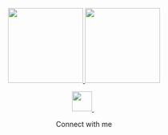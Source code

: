 <!--
**akifalbayrak/akifalbayrak** is a ✨ _special_ ✨ repository because its `README.md` (this file) appears on your GitHub profile.

Here are some ideas to get you started:

- 🔭 I’m currently working on ...
- 🌱 I’m currently learning ...
- 👯 I’m looking to collaborate on ...
- 🤔 I’m looking for help with ...
- 💬 Ask me about ...
- 📫 How to reach me: ...
- 😄 Pronouns: ...
- ⚡ Fun fact: ...
-->
<p align="center">
<a href="https://github.com/akifalbayrak">
<!--   <img height="150em" src="https://github-readme-stats-eight-theta.vercel.app/api?username=akifalbayrak&show_icons=true&theme=gotham&include_all_commits=true&count_private=true"/> -->
  <img height="150em" src="https://github-readme-stats.vercel.app/api?username=akifalbayrak&show_icons=true&hide=contribs,prs&cache_seconds=86400&theme=gotham"/>
  <img height="150em" src="https://github-readme-stats-eight-theta.vercel.app/api/top-langs/?username=akifalbayrak&layout=compact&langs_count=8&theme=gotham"/>
</a>
</p>


<p align="center" >
<a href='https://www.linkedin.com/in/mehmetakifalbayrak/'> <img src="https://cdn4.iconfinder.com/data/icons/colorful-guache-social-media-logos-1/159/social-media_linkedin-512.png" width="40"> </a>&nbsp;
</p>

<p align= "center"> Connect with me </p>
